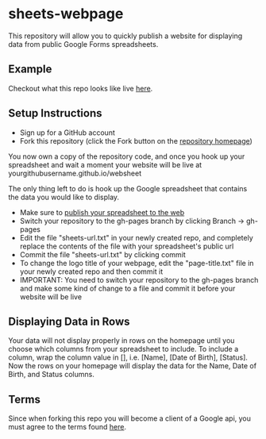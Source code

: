 # sheets-webpage

This repository will allow you to quickly publish a website for displaying data from public Google Forms spreadsheets.

## Example
Checkout what this repo looks like live [here](http://lastmj.github.io/websheet).

## Setup Instructions
* Sign up for a GitHub account
* Fork this repository (click the Fork button on the [repository homepage](https://github.com/lastmj/sheets-webpage))

You now own a copy of the repository code, and once you hook up your spreadsheet and wait a moment your website will be live at yourgithubusername.github.io/websheet

The only thing left to do is hook up the Google spreadsheet that contains the data you would like to display.
* Make sure to [publish your spreadsheet to the web](https://support.google.com/docs/answer/37579?hl=en)
* Switch your repository to the gh-pages branch by clicking Branch -> gh-pages
* Edit the file "sheets-url.txt" in your newly created repo, and completely replace the contents of the file with your spreadsheet's public url
* Commit the file "sheets-url.txt" by clicking commit
* To change the logo title of your webpage, edit the "page-title.txt" file in your newly created repo and then commit it
* IMPORTANT: You need to switch your repository to the gh-pages branch and make some kind of change to a file and commit it before your website will be live

## Displaying Data in Rows

Your data will not display properly in rows on the homepage until you choose which columns from your spreadsheet to include. To include a column, wrap the column value in [], i.e. [Name], [Date of Birth], [Status]. Now the rows on your homepage will display the data for the Name, Date of Birth, and Status columns.

## Terms
Since when forking this repo you will become a client of a Google api, you must agree to the terms found [here](https://github.com/lastmj/websheet/blob/master/TERMS).
